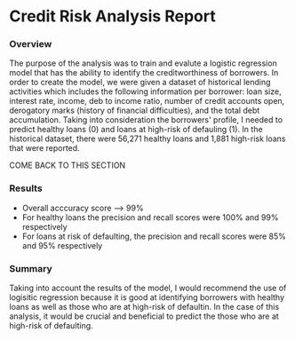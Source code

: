 # Credit Risk Analysis Report

### **Overview**

The purpose of the analysis was to train and evalute a logistic regression model that has the ability to identify the creditworthiness of borrowers. In order to create the model, we were given a dataset of historical lending activities which includes the following information per borrower: loan size, interest rate, income, deb to income ratio, number of credit accounts open, derogatory marks (history of financial difficulties), and the total debt accumulation. Taking into consideration the borrowers' profile, I needed to predict healthy loans (0) and loans at high-risk of defauling (1). In the historical dataset, there were 56,271 healthy loans and 1,881 high-risk loans that were reported. 

COME BACK TO THIS SECTION


### **Results**

* Overall acccuracy score --> 99%
* For healthy loans the precision and recall scores were 100% and 99% respectively
* For loans at risk of defaulting, the precision and recall scores were 85% and 95% respectively

### **Summary**

Taking into account the results of the model, I would recommend the use of logisitic regression because it is good at identifying borrowers with healthy loans as well as those who are at high-risk of defaultin. In the case of this analysis, it would be crucial and beneficial to predict the those who are at high-risk of defaulting. 
